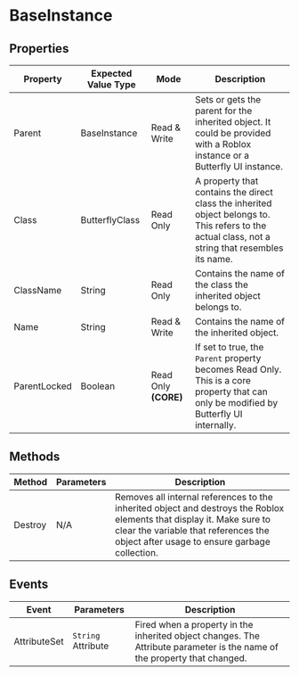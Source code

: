 # BaseInstance

## Properties

| Property | Expected Value Type | Mode | Description |
| -------- | ------------------- | ---- | ----------- |
| Parent | BaseInstance | Read & Write | Sets or gets the parent for the inherited object. It could be provided with a Roblox instance or a Butterfly UI instance. |
| Class | ButterflyClass | Read Only | A property that contains the direct class the inherited object belongs to. This refers to the actual class, not a string that resembles its name. |
| ClassName | String | Read Only | Contains the name of the class the inherited object belongs to. |
| Name | String | Read & Write | Contains the name of the inherited object. |
| ParentLocked | Boolean | Read Only **(CORE)** | If set to true, the `Parent` property becomes Read Only. This is a core property that can only be modified by Butterfly UI internally. |

## Methods

| Method | Parameters | Description |
| ------ | ---------- | ----------- |
| Destroy | N/A | Removes all internal references to the inherited object and destroys the Roblox elements that display it. Make sure to clear the variable that references the object after usage to ensure garbage collection. |

## Events

| Event | Parameters | Description |
| ----- | ---------- | ----------- |
| AttributeSet | `String` Attribute | Fired when a property in the inherited object changes. The Attribute parameter is the name of the property that changed. |
